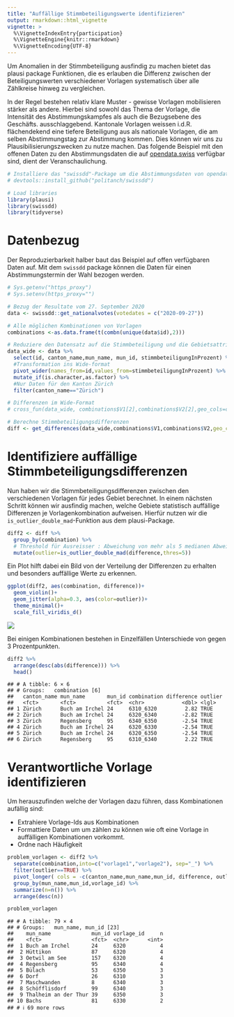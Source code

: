 ```yaml
---
title: "Auffällige Stimmbeteiligungswerte identifizieren"
output: rmarkdown::html_vignette
vignette: >
  %\VignetteIndexEntry{participation}
  %\VignetteEngine{knitr::rmarkdown}
  %\VignetteEncoding{UTF-8}
---
```


Um Anomalien in der Stimmbeteiligung ausfindig zu machen bietet das plausi package Funktionen, die es erlauben die Differenz zwischen der Beteiligungswerten verschiedener Vorlagen systematisch über alle Zählkreise hinweg zu vergleichen.

In der Regel bestehen relativ klare Muster - gewisse Vorlagen mobilisieren stärker als andere. Hierbei sind sowohl das Thema der Vorlage, die Intensität des Abstimmungskampfes als auch die Bezugsebene des Geschäfts. ausschlaggebend. Kantonale Vorlagen weissen i.d.R. flächendekend eine tiefere Beteiligung aus als nationale Vorlagen, die am selben Abstimmungstag zur Abstimmung kommen. Dies können wir uns zu Plausibilisierungszwecken zu nutze machen. Das folgende Beispiel mit den offenen Daten zu den Abstimmungsdaten die auf [opendata.swiss](https://opendata.swiss/de/dataset/echtzeitdaten-am-abstimmungstag-zu-eidgenoessischen-abstimmungsvorlagen) verfügbar sind, dient der Veranschaulichung.


``` r
# Installiere das "swissdd"-Package um die Abstimmungsdaten von opendata.swiss zu beziehen
# devtools::install_github("politanch/swissdd")

# Load libraries
library(plausi)
library(swissdd)
library(tidyverse)
```
# Datenbezug
Der Reproduzierbarkeit halber baut das Beispiel auf offen verfügbaren Daten auf. Mit dem `swissdd` package können die Daten für einen Abstimmungstermin der Wahl bezogen werden. 

``` r
# Sys.getenv("https_proxy")
# Sys.setenv(https_proxy="")

# Bezug der Resultate vom 27. September 2020
data <- swissdd::get_nationalvotes(votedates = c("2020-09-27"))

# Alle möglichen Kombinationen von Vorlagen
combinations <-as.data.frame(t(combn(unique(data$id),2)))

# Reduziere den Datensatz auf die Stimmbeteiligung und die Gebietsattribute 
data_wide <- data %>% 
  select(id, canton_name,mun_name, mun_id, stimmbeteiligungInProzent) %>% 
  #Transformation ins Wide-format
  pivot_wider(names_from=id,values_from=stimmbeteiligungInProzent) %>% 
  mutate_if(is.character,as.factor) %>% 
  #Nur Daten für den Kanton Zürich
  filter(canton_name=="Zürich")

# Differenzen im Wide-Format
# cross_fun(data_wide, combinations$V1[2],combinations$V2[2],geo_cols=c("canton_name","mun_name","mun_id"))

# Berechne Stimmbeteiligungsdifferenzen
diff <- get_differences(data_wide,combinations$V1,combinations$V2,geo_cols=c("canton_name","mun_name","mun_id")) 
```

# Identifiziere auffällige Stimmbeteiligungsdifferenzen

Nun haben wir die Stimmbeteiligungsdifferenzen zwischen den verschiedenen Vorlagen für jedes Gebiet berechnet. In einem nächsten Schritt können wir ausfindig machen, welche Gebiete statistisch auffällige Differenzen je Vorlagenkombination aufweisen. Hierfür nutzen wir die `is_outlier_double_mad`-Funktion aus dem plausi-Package. 


``` r
diff2 <- diff %>% 
  group_by(combination) %>% 
  # Threshold für Ausreisser : Abweichung von mehr als 5 medianen Abweichungen vom Median anstatt der üblichen 3.5.
  mutate(outlier=is_outlier_double_mad(difference,thres=5))
```

Ein Plot hilft dabei ein Bild von der Verteilung der Differenzen  zu erhalten und besonders auffällige Werte zu erkennen. 


``` r
ggplot(diff2, aes(combination, difference))+
  geom_violin()+
  geom_jitter(alpha=0.3, aes(color=outlier))+
  theme_minimal()+
  scale_fill_viridis_d()
```

![](/cloud/project/vignettes/stimmbeteiligung_files/figure-html/unnamed-chunk-3-1.png)<!-- -->

Bei einigen Kombinationen bestehen in Einzelfällen Unterschiede von gegen 3 Prozentpunkten.


``` r
diff2 %>% 
  arrange(desc(abs(difference))) %>% 
  head()
```

```
## # A tibble: 6 × 6
## # Groups:   combination [6]
##   canton_name mun_name       mun_id combination difference outlier
##   <fct>       <fct>          <fct>  <chr>            <dbl> <lgl>  
## 1 Zürich      Buch am Irchel 24     6310_6320         2.82 TRUE   
## 2 Zürich      Buch am Irchel 24     6320_6340        -2.82 TRUE   
## 3 Zürich      Regensberg     95     6340_6350        -2.54 TRUE   
## 4 Zürich      Buch am Irchel 24     6320_6330        -2.54 TRUE   
## 5 Zürich      Buch am Irchel 24     6320_6350        -2.54 TRUE   
## 6 Zürich      Regensberg     95     6310_6340         2.22 TRUE
```

# Verantwortliche Vorlage identifizieren

Um herauszufinden welche der Vorlagen dazu führen, dass Kombinationen aufällig sind:

- Extrahiere Vorlage-Ids aus Kombinationen
- Formattiere Daten um um zählen zu können wie oft eine Vorlage in auffälligen Kombinationen vorkommt.
- Ordne nach Häufigkeit


``` r
problem_vorlagen <- diff2 %>% 
  separate(combination,into=c("vorlage1","vorlage2"), sep="_") %>% 
  filter(outlier==TRUE) %>% 
  pivot_longer( cols = -c(canton_name,mun_name,mun_id, difference, outlier), names_to="vorlage", values_to="vorlage_id") %>% 
  group_by(mun_name,mun_id,vorlage_id) %>% 
  summarize(n=n()) %>% 
  arrange(desc(n))

problem_vorlagen
```

```
## # A tibble: 79 × 4
## # Groups:   mun_name, mun_id [23]
##    mun_name             mun_id vorlage_id     n
##    <fct>                <fct>  <chr>      <int>
##  1 Buch am Irchel       24     6320           4
##  2 Hüttikon             87     6320           4
##  3 Oetwil am See        157    6320           4
##  4 Regensberg           95     6340           4
##  5 Bülach               53     6350           3
##  6 Dorf                 26     6310           3
##  7 Maschwanden          8      6340           3
##  8 Schöfflisdorf        99     6340           3
##  9 Thalheim an der Thur 39     6350           3
## 10 Bachs                81     6330           2
## # ℹ 69 more rows
```

